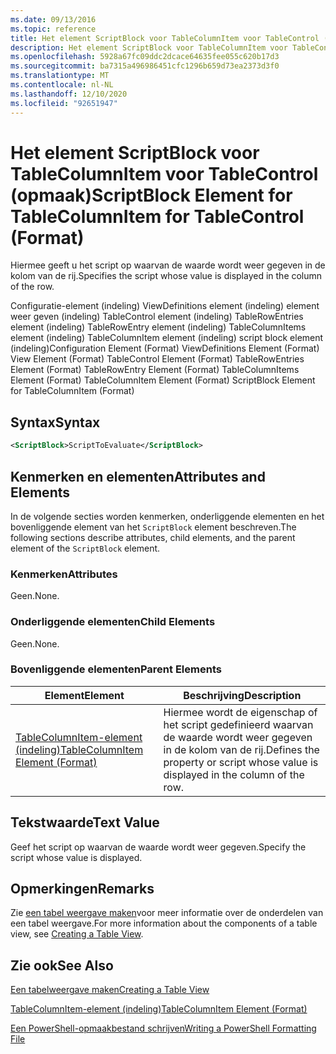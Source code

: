```yaml
---
ms.date: 09/13/2016
ms.topic: reference
title: Het element ScriptBlock voor TableColumnItem voor TableControl (opmaak)
description: Het element ScriptBlock voor TableColumnItem voor TableControl (opmaak)
ms.openlocfilehash: 5928a67fc09ddc2dcace64635fee055c620b17d3
ms.sourcegitcommit: ba7315a496986451cfc1296b659d73ea2373d3f0
ms.translationtype: MT
ms.contentlocale: nl-NL
ms.lasthandoff: 12/10/2020
ms.locfileid: "92651947"
---
```

# <a name="scriptblock-element-for-tablecolumnitem-for-tablecontrol-format"></a><span data-ttu-id="1eeb7-103">Het element ScriptBlock voor TableColumnItem voor TableControl (opmaak)</span><span class="sxs-lookup"><span data-stu-id="1eeb7-103">ScriptBlock Element for TableColumnItem for TableControl (Format)</span></span>

<span data-ttu-id="1eeb7-104">Hiermee geeft u het script op waarvan de waarde wordt weer gegeven in de kolom van de rij.</span><span class="sxs-lookup"><span data-stu-id="1eeb7-104">Specifies the script whose value is displayed in the column of the row.</span></span>

<span data-ttu-id="1eeb7-105">Configuratie-element (indeling) ViewDefinitions element (indeling) element weer geven (indeling) TableControl element (indeling) TableRowEntries element (indeling) TableRowEntry element (indeling) TableColumnItems element (indeling) TableColumnItem element (indeling) script block element (indeling)</span><span class="sxs-lookup"><span data-stu-id="1eeb7-105">Configuration Element (Format) ViewDefinitions Element (Format) View Element (Format) TableControl Element (Format) TableRowEntries Element (Format) TableRowEntry Element (Format) TableColumnItems Element (Format) TableColumnItem Element (Format) ScriptBlock Element for TableColumnItem (Format)</span></span>

## <a name="syntax"></a><span data-ttu-id="1eeb7-106">Syntax</span><span class="sxs-lookup"><span data-stu-id="1eeb7-106">Syntax</span></span>

```xml
<ScriptBlock>ScriptToEvaluate</ScriptBlock>
```

## <a name="attributes-and-elements"></a><span data-ttu-id="1eeb7-107">Kenmerken en elementen</span><span class="sxs-lookup"><span data-stu-id="1eeb7-107">Attributes and Elements</span></span>

<span data-ttu-id="1eeb7-108">In de volgende secties worden kenmerken, onderliggende elementen en het bovenliggende element van het `ScriptBlock` element beschreven.</span><span class="sxs-lookup"><span data-stu-id="1eeb7-108">The following sections describe attributes, child elements, and the parent element of the `ScriptBlock` element.</span></span>

### <a name="attributes"></a><span data-ttu-id="1eeb7-109">Kenmerken</span><span class="sxs-lookup"><span data-stu-id="1eeb7-109">Attributes</span></span>

<span data-ttu-id="1eeb7-110">Geen.</span><span class="sxs-lookup"><span data-stu-id="1eeb7-110">None.</span></span>

### <a name="child-elements"></a><span data-ttu-id="1eeb7-111">Onderliggende elementen</span><span class="sxs-lookup"><span data-stu-id="1eeb7-111">Child Elements</span></span>

<span data-ttu-id="1eeb7-112">Geen.</span><span class="sxs-lookup"><span data-stu-id="1eeb7-112">None.</span></span>

### <a name="parent-elements"></a><span data-ttu-id="1eeb7-113">Bovenliggende elementen</span><span class="sxs-lookup"><span data-stu-id="1eeb7-113">Parent Elements</span></span>

|<span data-ttu-id="1eeb7-114">Element</span><span class="sxs-lookup"><span data-stu-id="1eeb7-114">Element</span></span>|<span data-ttu-id="1eeb7-115">Beschrijving</span><span class="sxs-lookup"><span data-stu-id="1eeb7-115">Description</span></span>|
|-------------|-----------------|
|[<span data-ttu-id="1eeb7-116">TableColumnItem-element (indeling)</span><span class="sxs-lookup"><span data-stu-id="1eeb7-116">TableColumnItem Element (Format)</span></span>](./tablecolumnitem-element-for-tablecolumnitems-for-tablecontrol-format.md)|<span data-ttu-id="1eeb7-117">Hiermee wordt de eigenschap of het script gedefinieerd waarvan de waarde wordt weer gegeven in de kolom van de rij.</span><span class="sxs-lookup"><span data-stu-id="1eeb7-117">Defines the property or script whose value is displayed in the column of the row.</span></span>|

## <a name="text-value"></a><span data-ttu-id="1eeb7-118">Tekstwaarde</span><span class="sxs-lookup"><span data-stu-id="1eeb7-118">Text Value</span></span>

<span data-ttu-id="1eeb7-119">Geef het script op waarvan de waarde wordt weer gegeven.</span><span class="sxs-lookup"><span data-stu-id="1eeb7-119">Specify the script whose value is displayed.</span></span>

## <a name="remarks"></a><span data-ttu-id="1eeb7-120">Opmerkingen</span><span class="sxs-lookup"><span data-stu-id="1eeb7-120">Remarks</span></span>

<span data-ttu-id="1eeb7-121">Zie [een tabel weergave maken](./creating-a-table-view.md)voor meer informatie over de onderdelen van een tabel weergave.</span><span class="sxs-lookup"><span data-stu-id="1eeb7-121">For more information about the components of a table view, see [Creating a Table View](./creating-a-table-view.md).</span></span>

## <a name="see-also"></a><span data-ttu-id="1eeb7-122">Zie ook</span><span class="sxs-lookup"><span data-stu-id="1eeb7-122">See Also</span></span>

[<span data-ttu-id="1eeb7-123">Een tabelweergave maken</span><span class="sxs-lookup"><span data-stu-id="1eeb7-123">Creating a Table View</span></span>](./creating-a-table-view.md)

[<span data-ttu-id="1eeb7-124">TableColumnItem-element (indeling)</span><span class="sxs-lookup"><span data-stu-id="1eeb7-124">TableColumnItem Element (Format)</span></span>](./tablecolumnitem-element-for-tablecolumnitems-for-tablecontrol-format.md)

[<span data-ttu-id="1eeb7-125">Een PowerShell-opmaakbestand schrijven</span><span class="sxs-lookup"><span data-stu-id="1eeb7-125">Writing a PowerShell Formatting File</span></span>](./writing-a-powershell-formatting-file.md)
